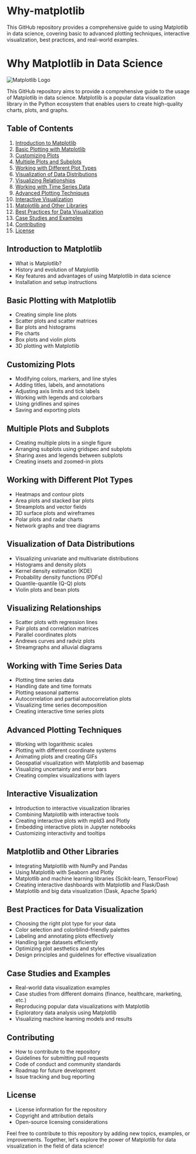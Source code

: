 # Why-matplotlib
This GitHub repository provides a comprehensive guide to using Matplotlib in data science, covering basic to advanced plotting techniques, interactive visualization, best practices, and real-world examples.

# Why Matplotlib in Data Science

![Matplotlib Logo](https://matplotlib.org/stable/_static/logo2.png)

This GitHub repository aims to provide a comprehensive guide to the usage of Matplotlib in data science. Matplotlib is a popular data visualization library in the Python ecosystem that enables users to create high-quality charts, plots, and graphs.

## Table of Contents

1. [Introduction to Matplotlib](#introduction-to-matplotlib)
2. [Basic Plotting with Matplotlib](#basic-plotting-with-matplotlib)
3. [Customizing Plots](#customizing-plots)
4. [Multiple Plots and Subplots](#multiple-plots-and-subplots)
5. [Working with Different Plot Types](#working-with-different-plot-types)
6. [Visualization of Data Distributions](#visualization-of-data-distributions)
7. [Visualizing Relationships](#visualizing-relationships)
8. [Working with Time Series Data](#working-with-time-series-data)
9. [Advanced Plotting Techniques](#advanced-plotting-techniques)
10. [Interactive Visualization](#interactive-visualization)
11. [Matplotlib and Other Libraries](#matplotlib-and-other-libraries)
12. [Best Practices for Data Visualization](#best-practices-for-data-visualization)
13. [Case Studies and Examples](#case-studies-and-examples)
14. [Contributing](#contributing)
15. [License](#license)

## Introduction to Matplotlib

- What is Matplotlib?
- History and evolution of Matplotlib
- Key features and advantages of using Matplotlib in data science
- Installation and setup instructions

## Basic Plotting with Matplotlib

- Creating simple line plots
- Scatter plots and scatter matrices
- Bar plots and histograms
- Pie charts
- Box plots and violin plots
- 3D plotting with Matplotlib

## Customizing Plots

- Modifying colors, markers, and line styles
- Adding titles, labels, and annotations
- Adjusting axis limits and tick labels
- Working with legends and colorbars
- Using gridlines and spines
- Saving and exporting plots

## Multiple Plots and Subplots

- Creating multiple plots in a single figure
- Arranging subplots using gridspec and subplots
- Sharing axes and legends between subplots
- Creating insets and zoomed-in plots

## Working with Different Plot Types

- Heatmaps and contour plots
- Area plots and stacked bar plots
- Streamplots and vector fields
- 3D surface plots and wireframes
- Polar plots and radar charts
- Network graphs and tree diagrams

## Visualization of Data Distributions

- Visualizing univariate and multivariate distributions
- Histograms and density plots
- Kernel density estimation (KDE)
- Probability density functions (PDFs)
- Quantile-quantile (Q-Q) plots
- Violin plots and bean plots

## Visualizing Relationships

- Scatter plots with regression lines
- Pair plots and correlation matrices
- Parallel coordinates plots
- Andrews curves and radviz plots
- Streamgraphs and alluvial diagrams

## Working with Time Series Data

- Plotting time series data
- Handling date and time formats
- Plotting seasonal patterns
- Autocorrelation and partial autocorrelation plots
- Visualizing time series decomposition
- Creating interactive time series plots

## Advanced Plotting Techniques

- Working with logarithmic scales
- Plotting with different coordinate systems
- Animating plots and creating GIFs
- Geospatial visualization with Matplotlib and basemap
- Visualizing uncertainty and error bars
- Creating complex visualizations with layers

## Interactive Visualization

- Introduction to interactive visualization libraries
- Combining Matplotlib with interactive tools
- Creating interactive plots with mpld3 and Plotly
- Embedding interactive plots in Jupyter notebooks
- Customizing interactivity and tooltips

## Matplotlib and Other Libraries

- Integrating Matplotlib with NumPy and Pandas
- Using Matplotlib with Seaborn and Plotly
- Matplotlib and machine learning libraries (Scikit-learn, TensorFlow)
- Creating interactive dashboards with Matplotlib and Flask/Dash
- Matplotlib and big data visualization (Dask, Apache Spark)

## Best Practices for Data Visualization

- Choosing the right plot type for your data
- Color selection and colorblind-friendly palettes
- Labeling and annotating plots effectively
- Handling large datasets efficiently
- Optimizing plot aesthetics and styles
- Design principles and guidelines for effective visualization

## Case Studies and Examples

- Real-world data visualization examples
- Case studies from different domains (finance, healthcare, marketing, etc.)
- Reproducing popular data visualizations with Matplotlib
- Exploratory data analysis using Matplotlib
- Visualizing machine learning models and results

## Contributing

- How to contribute to the repository
- Guidelines for submitting pull requests
- Code of conduct and community standards
- Roadmap for future development
- Issue tracking and bug reporting

## License

- License information for the repository
- Copyright and attribution details
- Open-source licensing considerations

Feel free to contribute to this repository by adding new topics, examples, or improvements. Together, let's explore the power of Matplotlib for data visualization in the field of data science!

